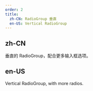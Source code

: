 ```yaml
---
order: 2
title:
  zh-CN: RadioGroup 垂直
  en-US: Vertical RadioGroup
---
```


## zh-CN

垂直的 RadioGroup，配合更多输入框选项。

## en-US

Vertical RadioGroup, with more radios.
